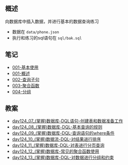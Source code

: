 ## 概述
向数据库中插入数据，并进行基本的数据查询练习
+ 数据在 `data/phone.json`
+ 执行和练习的sql语句在 `sql/bak.sql`



## 笔记
  + [001-基本使用](./vaults/notes/001-基本使用.md)
  + [001-概述](./vaults/notes/001-概述.md)
  + [002-查询子句](./vaults/notes/002-查询子句.md)
  + [003-聚合函数](./vaults/notes/003-聚合函数.md)
  + [004-分组](./vaults/notes/004-分组.md)



## 教案
  + [day124_07_(掌握)数据库-DQL语句-创建表和数据准备工作](./vaults/docs/day124_07_(掌握)数据库-DQL语句-创建表和数据准备工作.md)
  + [day124_08_(掌握)数据库-DQL-基本查询的规则](./vaults/docs/day124_08_(掌握)数据库-DQL-基本查询的规则.md)
  + [day124_09_(掌握)数据库-DQL-查询语句的where条件](./vaults/docs/day124_09_(掌握)数据库-DQL-查询语句的where条件.md)
  + [day124_10_(掌握)数据流-DQL-对结果进行排序](./vaults/docs/day124_10_(掌握)数据流-DQL-对结果进行排序.md)
  + [day124_11_(掌握)数据库-DQL-对表进行分页查询](./vaults/docs/day124_11_(掌握)数据库-DQL-对表进行分页查询.md)
  + [day124_12_(掌握)数据库-常见的聚合函数使用](./vaults/docs/day124_12_(掌握)数据库-常见的聚合函数使用.md)
  + [day124_13_(掌握)数据库-DQL-对数据进行分组和约束](./vaults/docs/day124_13_(掌握)数据库-DQL-对数据进行分组和约束.md)
